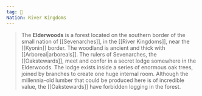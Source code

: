 ```yaml
---
tag: 🌲
Nation: River Kingdoms
---
```

> The **Elderwoods** is a forest located on the southern border of the small nation of [[Sevenarches]], in the [[River Kingdoms]], near the [[Kyonin]] border.
> The woodland is ancient and thick with [[Arboreal|arboreals]]. The rulers of Sevenarches, the [[Oakstewards]], meet and confer in a secret lodge somewhere in the Elderwoods. The lodge exists inside a series of enormous oak trees, joined by branches to create one huge internal room.
> Although the millennia-old lumber that could be produced here is of incredible value, the [[Oakstewards]] have forbidden logging in the forest.







